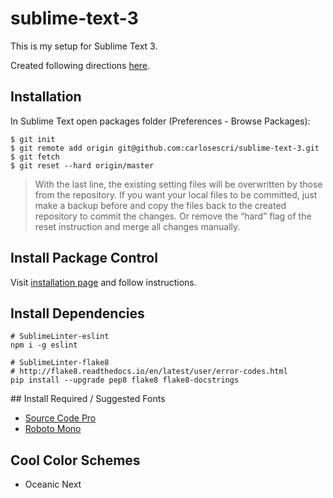 # sublime-text-3

This is my setup for Sublime Text 3.

Created following directions [here](https://medium.com/@devmount/using-git-to-sync-sublime-text-settings-f70b8dc7a40d).

## Installation

In Sublime Text open packages folder (Preferences - Browse Packages):

```
$ git init
$ git remote add origin git@github.com:carlosescri/sublime-text-3.git
$ git fetch
$ git reset --hard origin/master
```

> With the last line, the existing setting files will be overwritten by those from the repository. If you want your local files to be committed, just make a backup before and copy the files back to the created repository to commit the changes. Or remove the “hard” flag of the reset instruction and merge all changes manually.

## Install Package Control

Visit [installation page](https://packagecontrol.io/installation) and follow instructions.

## Install Dependencies

```
# SublimeLinter-eslint
npm i -g eslint

# SublimeLinter-flake8
# http://flake8.readthedocs.io/en/latest/user/error-codes.html
pip install --upgrade pep8 flake8 flake8-docstrings
```

## Install Required / Suggested Fonts

- [Source Code Pro](https://fonts.google.com/specimen/Source+Code+Pro)
- [Roboto Mono](https://fonts.google.com/specimen/Roboto+Mono)

## Cool Color Schemes

- Oceanic Next
